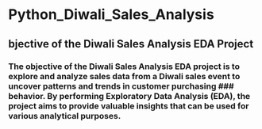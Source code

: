 #  Python_Diwali_Sales_Analysis
## bjective of the Diwali Sales Analysis EDA Project
### The objective of the Diwali Sales Analysis EDA project is to explore and analyze sales data from a Diwali sales event to uncover patterns and trends in customer purchasing ### behavior. By performing Exploratory Data Analysis (EDA), the project aims to provide valuable insights that can be used for various analytical purposes.
